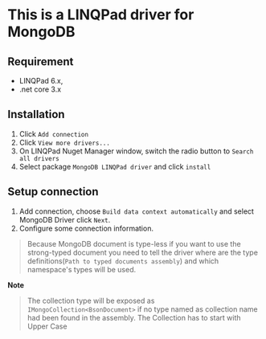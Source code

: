# This is a LINQPad driver for MongoDB

Requirement
-------------
* LINQPad 6.x, 
* .net core 3.x

Installation
-------------
1. Click `Add connection`
2. Click `View more drivers...`
3. On LINQPad Nuget Manager window, switch the radio button to `Search all drivers`
4. Select package `MongoDB LINQPad driver` and click `install`
 
Setup connection
-------------
1. Add connection, choose `Build data context automatically` and select MongoDB Driver click `Next`.
2. Configure some connection information.
> Because MongoDB document is type-less if you want to use the strong-typed document you need to tell the driver where are the type definitions(`Path to typed documents assembly`) and which namespace's types will be used.

**Note**
> The collection type will be exposed as ```IMongoCollection<BsonDocument>``` if no type named as collection name had been found in the assembly.
> The Collection has to start with Upper Case


